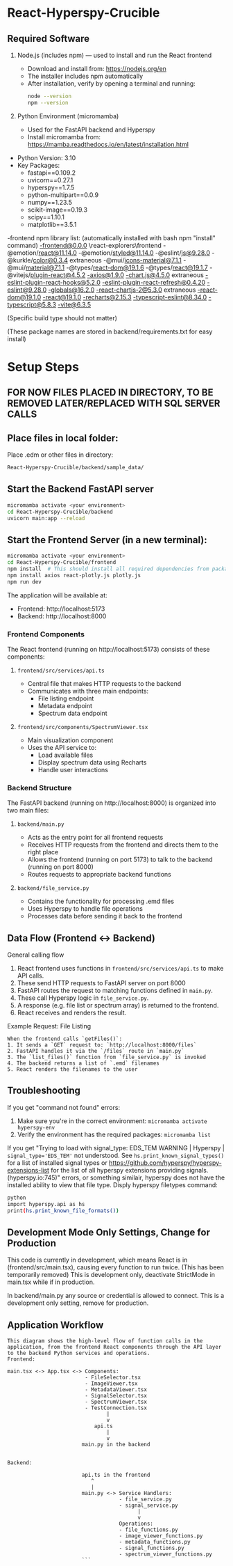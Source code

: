# React-Hyperspy-Crucible

## Required Software

1. Node.js (includes npm) — used to install and run the React frontend
    - Download and install from: https://nodejs.org/en
    - The installer includes npm automatically
    - After installation, verify by opening a terminal and running:
      ```bash
      node --version
      npm --version
      ```
      

2. Python Environment (micromamba)
    - Used for the FastAPI backend and Hyperspy
    - Install micromamba from: https://mamba.readthedocs.io/en/latest/installation.html


- Python Version: 3.10
- Key Packages: 
   - fastapi==0.109.2
   - uvicorn==0.27.1
   - hyperspy==1.7.5
   - python-multipart==0.0.9
   - numpy==1.23.5
   - scikit-image==0.19.3
   - scipy==1.10.1
   - matplotlib==3.5.1

-frontend npm library list: (automatically installed with bash npm "install" command)
-frontend@0.0.0 \react-explorers\frontend
   -@emotion/react@11.14.0
   -@emotion/styled@11.14.0
   -@eslint/js@9.28.0
   -@kurkle/color@0.3.4 extraneous
   -@mui/icons-material@7.1.1
   -@mui/material@7.1.1
   -@types/react-dom@19.1.6
   -@types/react@19.1.7
   -@vitejs/plugin-react@4.5.2
   -axios@1.9.0
   -chart.js@4.5.0 extraneous
   -eslint-plugin-react-hooks@5.2.0
   -eslint-plugin-react-refresh@0.4.20
   -eslint@9.28.0
   -globals@16.2.0
   -react-chartjs-2@5.3.0 extraneous
   -react-dom@19.1.0
   -react@19.1.0
   -recharts@2.15.3
   -typescript-eslint@8.34.0
   -typescript@5.8.3
   -vite@6.3.5

   
(Specific build type should not matter)

(These package names are stored in backend/requirements.txt for easy install)

# Setup Steps

## FOR NOW FILES PLACED IN DIRECTORY, TO BE REMOVED LATER/REPLACED WITH SQL SERVER CALLS
## Place files in local folder:
Place .edm or other files in directory:
```bash
React-Hyperspy-Crucible/backend/sample_data/
```

## Start the Backend FastAPI server
```bash
micromamba activate <your environment>
cd React-Hyperspy-Crucible/backend
uvicorn main:app --reload
```

## Start the Frontend Server (in a new terminal):
```bash
micromamba activate <your environment>
cd React-Hyperspy-Crucible/frontend
npm install  # This should install all required dependencies from package.json in the same directory if it fails for whatever reason run this:
npm install axios react-plotly.js plotly.js
npm run dev
```

The application will be available at:
- Frontend: http://localhost:5173
- Backend: http://localhost:8000

### Frontend Components
The React frontend (running on http://localhost:5173) consists of these components:

1. `frontend/src/services/api.ts`
   - Central file that makes HTTP requests to the backend
   - Communicates with three main endpoints:
     - File listing endpoint
     - Metadata endpoint
     - Spectrum data endpoint

2. `frontend/src/components/SpectrumViewer.tsx`
   - Main visualization component
   - Uses the API service to:
     - Load available files
     - Display spectrum data using Recharts
     - Handle user interactions

### Backend Structure
The FastAPI backend (running on http://localhost:8000) is organized into two main files:

1. `backend/main.py`
   - Acts as the entry point for all frontend requests
   - Receives HTTP requests from the frontend and directs them to the right place
   - Allows the frontend (running on port 5173) to talk to the backend (running on port 8000)
   - Routes requests to appropriate backend functions

2. `backend/file_service.py`
   - Contains the functionality for processing .emd files
   - Uses Hyperspy to handle file operations
   - Processes data before sending it back to the frontend
   
## Data Flow (Frontend ↔ Backend)

General calling flow

1. React frontend uses functions in `frontend/src/services/api.ts` to make API calls.
2. These send HTTP requests to FastAPI server on port 8000
3. FastAPI routes the request to matching functions defined in `main.py`.
4. These call Hyperspy logic in `file_service.py`.
5. A response (e.g. file list or spectrum array) is returned to the frontend.
6. React receives and renders the result.

Example Request: File Listing

    When the frontend calls `getFiles()`:
    1. It sends a `GET` request to: `http://localhost:8000/files`
    2. FastAPI handles it via the `/files` route in `main.py`
    3. The `list_files()` function from `file_service.py` is invoked
    4. The backend returns a list of `.emd` filenames
    5. React renders the filenames to the user

## Troubleshooting

If you get "command not found" errors:
1. Make sure you're in the correct environment: `micromamba activate hyperspy-env`
2. Verify the environment has the required packages: `micromamba list`

If you get 
"Trying to load with signal_type: EDS_TEM
WARNING | Hyperspy | `signal_type='EDS_TEM'` not understood. See `hs.print_known_signal_types()` for a list of installed signal types or https://github.com/hyperspy/hyperspy-extensions-list for the list of all hyperspy extensions providing signals. (hyperspy.io:745)" errors, or something similair, hyperspy does not have the installed ability to view that file type.
Disply hyperspy filetypes command:
```bash
python
import hyperspy.api as hs
print(hs.print_known_file_formats())
```

## Development Mode Only Settings, Change for Production

This code is currently in development, which means React is in <StrictMode> (frontend/src/main.tsx), causing every function to run twice. (This has been temporarily removed)
This is development only, deactivate StrictMode in main.tsx while if in production.

In backend/main.py any source or credential is allowed to connect. This is a development only setting, remove for production. 

## Application Workflow

```
This diagram shows the high-level flow of function calls in the application, from the frontend React components through the API layer to the backend Python services and operations. 
Frontend:

main.tsx <-> App.tsx <-> Components:
                         - FileSelector.tsx
                         - ImageViewer.tsx
                         - MetadataViewer.tsx
                         - SignalSelector.tsx
                         - SpectrumViewer.tsx
                         - TestConnection.tsx
                                |
                                v
                            api.ts
                                |
                                v
                        main.py in the backend


Backend:

                        api.ts in the frontend
                           ^ 
                           |
                        main.py <-> Service Handlers:
                                    - file_service.py
                                    - signal_service.py
                                          |
                                          v
                                    Operations:
                                    - file_functions.py
                                    - image_viewer_functions.py
                                    - metadata_functions.py
                                    - signal_functions.py
                                    - spectrum_viewer_functions.py
                        ```

